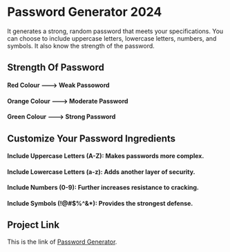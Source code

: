 # Password Generator 2024

It generates a strong, random password that meets your specifications. You can choose to include uppercase letters, lowercase letters, numbers, and symbols. It also know the strength of the password.

## Strength Of Password

#### Red Colour ---> Weak Passoword
#### Orange Colour ---> Moderate Password
#### Green Colour ---> Strong Password

## Customize Your Password Ingredients

#### Include Uppercase Letters (A-Z): Makes passwords more complex.

#### Include Lowercase Letters (a-z): Adds another layer of security.

#### Include Numbers (0-9): Further increases resistance to cracking.

#### Include Symbols (!@#$%^&*): Provides the strongest defense.

## Project Link
This is the link of 
[Password Generator](https://vishal-0562.github.io/Password-Generator/).

